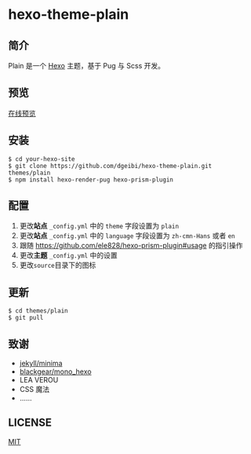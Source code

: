 # hexo-theme-plain

## 简介

Plain 是一个 [Hexo](https://hexo.io) 主题，基于 Pug 与 Scss 开发。

## 预览

[在线预览](https://blog.dgeibi.xyz)

## 安装

    $ cd your-hexo-site
    $ git clone https://github.com/dgeibi/hexo-theme-plain.git themes/plain
    $ npm install hexo-render-pug hexo-prism-plugin

## 配置

1. 更改**站点** `_config.yml` 中的 `theme` 字段设置为 `plain`
2. 更改**站点** `_config.yml` 中的 `language` 字段设置为 `zh-cmn-Hans` 或者 `en`
3. 跟随 https://github.com/ele828/hexo-prism-plugin#usage 的指引操作
4. 更改**主题** `_config.yml` 中的设置
5. 更改`source`目录下的图标

## 更新

    $ cd themes/plain
    $ git pull

## 致谢

* [jekyll/minima](https://github.com/jekyll/minima)
* [blackgear/mono_hexo](https://github.com/blackgear/mono_hexo)
* LEA VEROU
* CSS 魔法
* ……

## LICENSE

[MIT](LICENSE)
